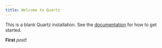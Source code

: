 ```yaml
---
title: Welcome to Quartz
---
```


This is a blank Quartz installation.
See the [documentation](https://quartz.jzhao.xyz) for how to get started.

**First** *post*!
